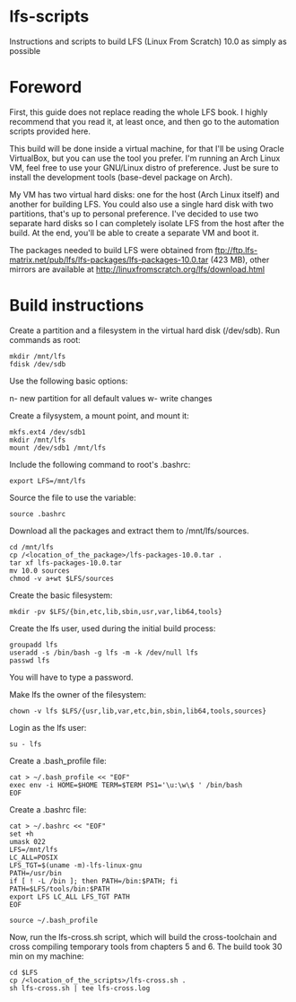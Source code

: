# lfs-scripts
Instructions and scripts to build LFS (Linux From Scratch) 10.0 as simply as possible

# Foreword

First, this guide does not replace reading the whole LFS book. I highly recommend that you read it, at least once, and then go to the automation scripts provided here.

This build will be done inside a virtual machine, for that I'll be using Oracle VirtualBox, but you can use the tool you prefer. I'm running an Arch Linux VM, feel free to use your GNU/Linux distro of preference. Just be sure to install the development tools (base-devel package on Arch).

My VM has two virtual hard disks: one for the host (Arch Linux itself) and another for building LFS. You could also use a single hard disk with two partitions, that's up to personal preference. I've decided to use two separate hard disks so I can completely isolate LFS from the host after the build. At the end, you'll be able to create a separate VM and boot it.

The packages needed to build LFS were obtained from ftp://ftp.lfs-matrix.net/pub/lfs/lfs-packages/lfs-packages-10.0.tar (423 MB), other mirrors are available at http://linuxfromscratch.org/lfs/download.html

# Build instructions

Create a partition and a filesystem in the virtual hard disk (/dev/sdb). Run commands as root:

```
mkdir /mnt/lfs
fdisk /dev/sdb
```

Use the following basic options:

n- new partition
<Enter> for all default values
w- write changes

Create a filysystem, a mount point, and mount it:

```
mkfs.ext4 /dev/sdb1
mkdir /mnt/lfs
mount /dev/sdb1 /mnt/lfs
```

Include the following command to root's .bashrc:

```
export LFS=/mnt/lfs
```

Source the file to use the variable:

```
source .bashrc
```

Download all the packages and extract them to /mnt/lfs/sources.

```
cd /mnt/lfs
cp /<location_of_the_package>/lfs-packages-10.0.tar .
tar xf lfs-packages-10.0.tar
mv 10.0 sources
chmod -v a+wt $LFS/sources
```

Create the basic filesystem:

```
mkdir -pv $LFS/{bin,etc,lib,sbin,usr,var,lib64,tools}
```

Create the lfs user, used during the initial build process:

```
groupadd lfs
useradd -s /bin/bash -g lfs -m -k /dev/null lfs
passwd lfs
```

You will have to type a password.

Make lfs the owner of the filesystem:

```
chown -v lfs $LFS/{usr,lib,var,etc,bin,sbin,lib64,tools,sources}
```

Login as the lfs user:

```
su - lfs
```

Create a .bash_profile file:

```
cat > ~/.bash_profile << "EOF"
exec env -i HOME=$HOME TERM=$TERM PS1='\u:\w\$ ' /bin/bash
EOF
```

Create a .bashrc file:

```
cat > ~/.bashrc << "EOF"
set +h
umask 022
LFS=/mnt/lfs
LC_ALL=POSIX
LFS_TGT=$(uname -m)-lfs-linux-gnu
PATH=/usr/bin
if [ ! -L /bin ]; then PATH=/bin:$PATH; fi
PATH=$LFS/tools/bin:$PATH
export LFS LC_ALL LFS_TGT PATH
EOF

source ~/.bash_profile
```

Now, run the lfs-cross.sh script, which will build the cross-toolchain and cross compiling temporary tools from chapters 5 and 6. The build took 30 min on my machine:

```
cd $LFS
cp /<location_of_the_scripts>/lfs-cross.sh .
sh lfs-cross.sh | tee lfs-cross.log
```
